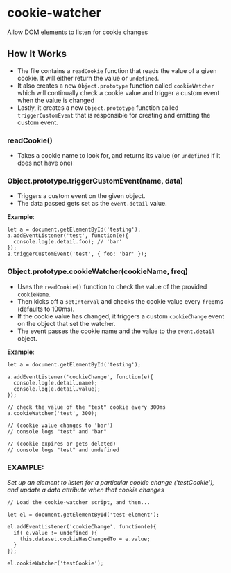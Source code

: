 # cookie-watcher
Allow DOM elements to listen for cookie changes

## How It Works
- The file contains a `readCookie` function that reads the value of a given cookie. It will either return the value or `undefined`.
- It also creates a new `Object.prototype` function called `cookieWatcher` which will continually check a cookie value and trigger a custom event when the value is changed
- Lastly, it creates a new `Object.prototype` function called `triggerCustomEvent` that is responsible for creating and emitting the custom event.


### readCookie()
- Takes a cookie name to look for, and returns its value (or `undefined` if it does not have one)

### Object.prototype.triggerCustomEvent(name, data)
- Triggers a custom event on the given object.
- The data passed gets set as the `event.detail` value.

**Example**:
```
let a = document.getElementById('testing');
a.addEventListener('test', function(e){
  console.log(e.detail.foo); // 'bar'
});
a.triggerCustomEvent('test', { foo: 'bar' });
```

### Object.prototype.cookieWatcher(cookieName, freq)
- Uses the `readCookie()` function to check the value of the provided `cookieName`.
- Then kicks off a `setInterval` and checks the cookie value every `freq`ms (defaults to 100ms).
- If the cookie value has changed, it triggers a custom `cookieChange` event on the object that set the watcher.
- The event passes the cookie name and the value to the `event.detail` object.

**Example**:
```
let a = document.getElementById('testing');

a.addEventListener('cookieChange', function(e){
  console.log(e.detail.name);
  console.log(e.detail.value);
});

// check the value of the "test" cookie every 300ms
a.cookieWatcher('test', 300);

// (cookie value changes to 'bar')
// console logs "test" and "bar"

// (cookie expires or gets deleted)
// console logs "test" and undefined
```

### EXAMPLE:
*Set up an element to listen for a particular cookie change ('testCookie'), and update a data attribute when that cookie changes*
```
// Load the cookie-watcher script, and then...

let el = document.getElementById('test-element');

el.addEventListener('cookieChange', function(e){
  if( e.value != undefined ){
    this.dataset.cookieHasChangedTo = e.value;
  }
});

el.cookieWatcher('testCookie');
```
